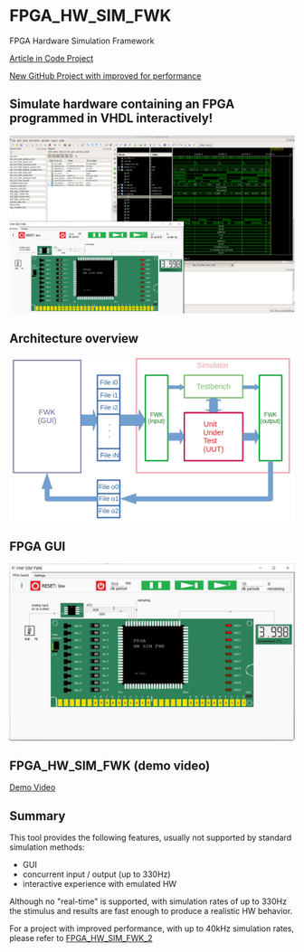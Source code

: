 # FPGA_HW_SIM_FWK
FPGA Hardware Simulation Framework

[Article in Code Project](https://www.codeproject.com/Articles/5329919/FPGA-Hardware-Simulation-Framework-FPGA-HW-SIM-FWK "FPGA_HW_SIM_FWK Article in Code Project")

[New GitHub Project with improved for performance](https://github.com/ClarkFieseln/FPGA_HW_SIM_FWK_2)

## Simulate hardware containing an FPGA programmed in VHDL interactively!

![plot](./img/simulation.png)

## Architecture overview

![plot](./img/architecture_overview.png)

## FPGA GUI

![plot](./img/fpga_gui.png)

## FPGA_HW_SIM_FWK (demo video)

[Demo Video](https://www.youtube.com/watch?v=Yqu1DDGK04c "FPGA_HW_SIM_FWK Demo Video")

## Summary
This tool provides the following features, usually not supported by standard simulation methods:
- GUI
- concurrent input / output (up to 330Hz)
- interactive experience with emulated HW

Although no "real-time" is supported, with simulation rates of up to 330Hz the stimulus and results are fast enough
to produce a realistic HW behavior.

For a project with improved performance, with up to 40kHz simulation rates, please refer to
[FPGA_HW_SIM_FWK_2](https://github.com/ClarkFieseln/FPGA_HW_SIM_FWK_2)
